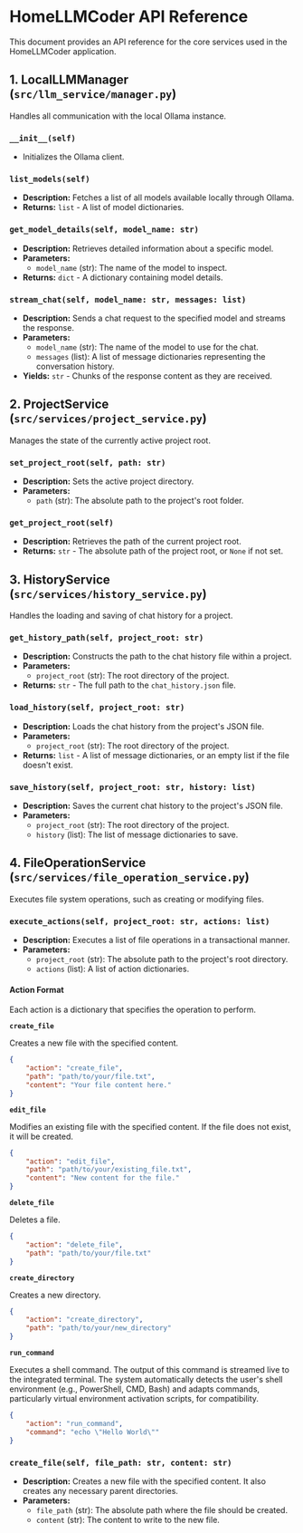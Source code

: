 # HomeLLMCoder API Reference

This document provides an API reference for the core services used in the HomeLLMCoder application.

## 1. LocalLLMManager (`src/llm_service/manager.py`)

Handles all communication with the local Ollama instance.

### `__init__(self)`
- Initializes the Ollama client.

### `list_models(self)`
- **Description:** Fetches a list of all models available locally through Ollama.
- **Returns:** `list` - A list of model dictionaries.

### `get_model_details(self, model_name: str)`
- **Description:** Retrieves detailed information about a specific model.
- **Parameters:**
  - `model_name` (str): The name of the model to inspect.
- **Returns:** `dict` - A dictionary containing model details.

### `stream_chat(self, model_name: str, messages: list)`
- **Description:** Sends a chat request to the specified model and streams the response.
- **Parameters:**
  - `model_name` (str): The name of the model to use for the chat.
  - `messages` (list): A list of message dictionaries representing the conversation history.
- **Yields:** `str` - Chunks of the response content as they are received.

## 2. ProjectService (`src/services/project_service.py`)

Manages the state of the currently active project root.

### `set_project_root(self, path: str)`
- **Description:** Sets the active project directory.
- **Parameters:**
  - `path` (str): The absolute path to the project's root folder.

### `get_project_root(self)`
- **Description:** Retrieves the path of the current project root.
- **Returns:** `str` - The absolute path of the project root, or `None` if not set.

## 3. HistoryService (`src/services/history_service.py`)

Handles the loading and saving of chat history for a project.

### `get_history_path(self, project_root: str)`
- **Description:** Constructs the path to the chat history file within a project.
- **Parameters:**
  - `project_root` (str): The root directory of the project.
- **Returns:** `str` - The full path to the `chat_history.json` file.

### `load_history(self, project_root: str)`
- **Description:** Loads the chat history from the project's JSON file.
- **Parameters:**
  - `project_root` (str): The root directory of the project.
- **Returns:** `list` - A list of message dictionaries, or an empty list if the file doesn't exist.

### `save_history(self, project_root: str, history: list)`
- **Description:** Saves the current chat history to the project's JSON file.
- **Parameters:**
  - `project_root` (str): The root directory of the project.
  - `history` (list): The list of message dictionaries to save.

## 4. FileOperationService (`src/services/file_operation_service.py`)

Executes file system operations, such as creating or modifying files.

### `execute_actions(self, project_root: str, actions: list)`
- **Description:** Executes a list of file operations in a transactional manner.
- **Parameters:**
  - `project_root` (str): The absolute path to the project's root directory.
  - `actions` (list): A list of action dictionaries.

#### Action Format

Each action is a dictionary that specifies the operation to perform.

**`create_file`**

Creates a new file with the specified content.

```json
{
    "action": "create_file",
    "path": "path/to/your/file.txt",
    "content": "Your file content here."
}
```

**`edit_file`**

Modifies an existing file with the specified content. If the file does not exist, it will be created.

```json
{
    "action": "edit_file",
    "path": "path/to/your/existing_file.txt",
    "content": "New content for the file."
}
```

**`delete_file`**

Deletes a file.

```json
{
    "action": "delete_file",
    "path": "path/to/your/file.txt"
}
```

**`create_directory`**

Creates a new directory.

```json
{
    "action": "create_directory",
    "path": "path/to/your/new_directory"
}
```

**`run_command`**

Executes a shell command. The output of this command is streamed live to the integrated terminal. The system automatically detects the user's shell environment (e.g., PowerShell, CMD, Bash) and adapts commands, particularly virtual environment activation scripts, for compatibility.

```json
{
    "action": "run_command",
    "command": "echo \"Hello World\""
}
```

### `create_file(self, file_path: str, content: str)`
- **Description:** Creates a new file with the specified content. It also creates any necessary parent directories.
- **Parameters:**
  - `file_path` (str): The absolute path where the file should be created.
  - `content` (str): The content to write to the new file.
